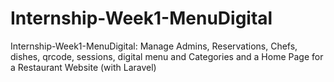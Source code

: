 # Internship-Week1-MenuDigital
Internship-Week1-MenuDigital: Manage Admins, Reservations, Chefs, dishes, qrcode, sessions, digital menu and Categories and a Home Page for a Restaurant Website (with Laravel)
